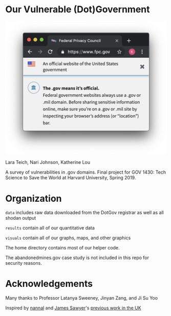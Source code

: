 # Our Vulnerable (Dot)Government
![The dot gov means its official](visuals/dotgov-official.png)

Lara Teich, Nari Johnson, Katherine Lou

A survey of vulnerabilities in .gov domains. Final project for GOV 1430: Tech Science to Save the World at Harvard University, Spring 2019.

# Organization

`data` includes raw data downloaded from the DotGov registrar as well as all shodan output

`results` contain all of our quantitative data

`visuals` contain all of our graphs, maps, and other graphics

The home directory contains most of our helper code.


The abandonedmines.gov case study is not included in this repo for security reasons.

# Acknowledgements

Many thanks to Professor Latanya Sweeney, Jinyan Zang, and Ji Su Yoo

Inspired by [nannal](https://github.com/nannal) and [James Sawyer](http://www.jamessawyer.co.uk/)'s [previous work in the UK](https://github.com/nannal/GovUK-CVE)
